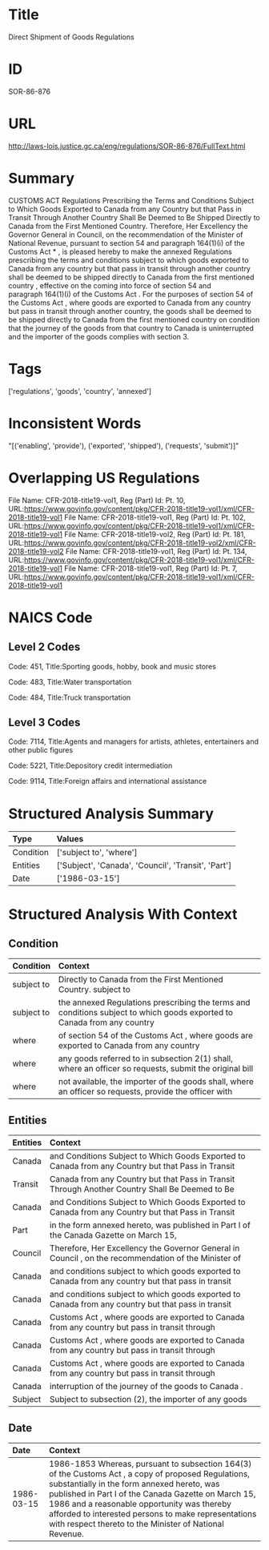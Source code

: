 # Title
Direct Shipment of Goods Regulations


# ID
SOR-86-876

# URL
http://laws-lois.justice.gc.ca/eng/regulations/SOR-86-876/FullText.html


# Summary
CUSTOMS ACT Regulations Prescribing the Terms and Conditions Subject to Which Goods Exported to Canada from any Country but that Pass in Transit Through Another Country Shall Be Deemed to Be Shipped Directly to Canada from the First Mentioned Country.
Therefore, Her Excellency the Governor General in Council, on the recommendation of the Minister of National Revenue, pursuant to section 54 and paragraph 164(1)(i) of the  Customs Act * , is pleased hereby to make the annexed  Regulations prescribing the terms and conditions subject to which goods exported to Canada from any country but that pass in transit through another country shall be deemed to be shipped directly to Canada from the first mentioned country , effective on the coming into force of section 54 and paragraph 164(1)(i) of the  Customs Act .
For the purposes of section 54 of the  Customs Act , where goods are exported to Canada from any country but pass in transit through another country, the goods shall be deemed to be shipped directly to Canada from the first mentioned country on condition that the journey of the goods from that country to Canada is uninterrupted and the importer of the goods complies with section 3.


# Tags
['regulations', 'goods', 'country', 'annexed']


# Inconsistent Words
"[('enabling', 'provide'), ('exported', 'shipped'), ('requests', 'submit')]"


# Overlapping US Regulations
File Name: CFR-2018-title19-vol1, Reg (Part) Id: Pt. 10, URL:https://www.govinfo.gov/content/pkg/CFR-2018-title19-vol1/xml/CFR-2018-title19-vol1
File Name: CFR-2018-title19-vol1, Reg (Part) Id: Pt. 102, URL:https://www.govinfo.gov/content/pkg/CFR-2018-title19-vol1/xml/CFR-2018-title19-vol1
File Name: CFR-2018-title19-vol2, Reg (Part) Id: Pt. 181, URL:https://www.govinfo.gov/content/pkg/CFR-2018-title19-vol2/xml/CFR-2018-title19-vol2
File Name: CFR-2018-title19-vol1, Reg (Part) Id: Pt. 134, URL:https://www.govinfo.gov/content/pkg/CFR-2018-title19-vol1/xml/CFR-2018-title19-vol1
File Name: CFR-2018-title19-vol1, Reg (Part) Id: Pt. 7, URL:https://www.govinfo.gov/content/pkg/CFR-2018-title19-vol1/xml/CFR-2018-title19-vol1



# NAICS Code
## Level 2 Codes
Code: 451, Title:Sporting goods, hobby, book and music stores

Code: 483, Title:Water transportation

Code: 484, Title:Truck transportation




## Level 3 Codes
Code: 7114, Title:Agents and managers for artists, athletes, entertainers and other public figures

Code: 5221, Title:Depository credit intermediation

Code: 9114, Title:Foreign affairs and international assistance







# Structured Analysis Summary
| Type      | Values                                              |
|:----------|:----------------------------------------------------|
| Condition | ['subject to', 'where']                             |
| Entities  | ['Subject', 'Canada', 'Council', 'Transit', 'Part'] |
| Date      | ['1986-03-15']                                      |


# Structured Analysis With Context
 


## Condition
| Condition   | Context                                                                                                                 |
|:------------|:------------------------------------------------------------------------------------------------------------------------|
| subject to  | Directly to Canada from the First Mentioned Country. subject to                                                         |
| subject to  | the annexed Regulations prescribing the terms and conditions subject to which goods exported to Canada from any country |
| where       | of section 54 of the Customs Act , where goods are exported to Canada from any country                                  |
| where       | any goods referred to in subsection 2(1) shall, where an officer so requests, submit the original bill                  |
| where       | not available, the importer of the goods shall, where an officer so requests, provide the officer with                  |


## Entities
| Entities   | Context                                                                                               |
|:-----------|:------------------------------------------------------------------------------------------------------|
| Canada     | and Conditions Subject to Which Goods Exported to Canada from any Country but that Pass in Transit    |
| Transit    | Canada from any Country but that Pass in Transit Through Another Country Shall Be Deemed to Be        |
| Canada     | and Conditions Subject to Which Goods Exported to Canada from any Country but that Pass in Transit    |
| Part       | in the form annexed hereto, was published in Part I of the Canada Gazette on March 15,                |
| Council    | Therefore, Her Excellency the Governor General in  Council , on the recommendation of the Minister of |
| Canada     | and conditions subject to which goods exported to Canada from any country but that pass in transit    |
| Canada     | and conditions subject to which goods exported to Canada from any country but that pass in transit    |
| Canada     | Customs Act , where goods are exported to Canada from any country but pass in transit through         |
| Canada     | Customs Act , where goods are exported to Canada from any country but pass in transit through         |
| Canada     | Customs Act , where goods are exported to Canada from any country but pass in transit through         |
| Canada     | interruption of the journey of the goods to Canada .                                                  |
| Subject    | Subject to subsection (2), the importer of any goods                                                  |


## Date
| Date       | Context                                                                                                                                                                                                                                                                                                                                                                      |
|:-----------|:-----------------------------------------------------------------------------------------------------------------------------------------------------------------------------------------------------------------------------------------------------------------------------------------------------------------------------------------------------------------------------|
| 1986-03-15 | 1986-1853 Whereas, pursuant to subsection 164(3) of the  Customs Act , a copy of proposed Regulations, substantially in the form annexed hereto, was published in Part I of the  Canada Gazette  on March 15, 1986 and a reasonable opportunity was thereby afforded to interested persons to make representations with respect thereto to the Minister of National Revenue. |


